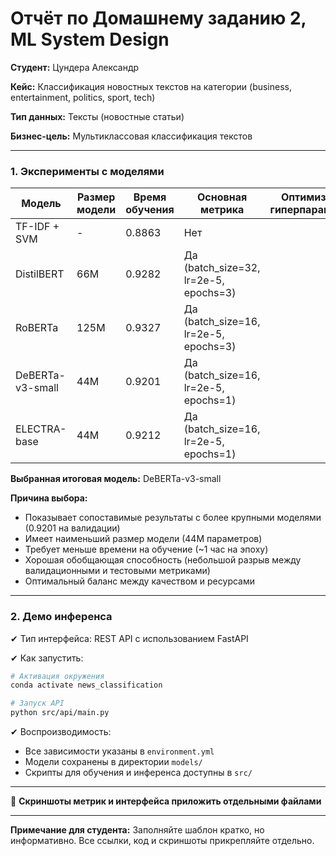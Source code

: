 # Отчёт по Домашнему заданию 2, ML System Design

**Студент:** Цундера Александр

**Кейс:** Классификация новостных текстов на категории (business, entertainment, politics, sport, tech)

**Тип данных:** Тексты (новостные статьи)

**Бизнес-цель:** Мультиклассовая классификация текстов

---

### **1. Эксперименты с моделями**

| Модель | Размер модели | Время обучения | Основная метрика | Оптимизация гиперпараметров |
| --- | --- | --- | --- | --- |
| TF-IDF + SVM | -| 0.8863 | Нет |
| DistilBERT | 66M | 0.9282 | Да (batch_size=32, lr=2e-5, epochs=3) |
| RoBERTa | 125M | 0.9327 | Да (batch_size=16, lr=2e-5, epochs=3) |
| DeBERTa-v3-small | 44M | 0.9201 | Да (batch_size=16, lr=2e-5, epochs=1) |
| ELECTRA-base | 44M | 0.9212 | Да (batch_size=16, lr=2e-5, epochs=1) |

**Выбранная итоговая модель:** DeBERTa-v3-small

**Причина выбора:** 
- Показывает сопоставимые результаты с более крупными моделями (0.9201 на валидации)
- Имеет наименьший размер модели (44M параметров)
- Требует меньше времени на обучение (~1 час на эпоху)
- Хорошая обобщающая способность (небольшой разрыв между валидационными и тестовыми метриками)
- Оптимальный баланс между качеством и ресурсами

---

### **2. Демо инференса**

✔ Тип интерфейса: REST API с использованием FastAPI

✔ Как запустить:
```bash
# Активация окружения
conda activate news_classification

# Запуск API
python src/api/main.py
```

✔ Воспроизводимость:
- Все зависимости указаны в `environment.yml`
- Модели сохранены в директории `models/`
- Скрипты для обучения и инференса доступны в `src/`

---

📎 **Скриншоты метрик и интерфейса приложить отдельными файлами**

---

**Примечание для студента:** Заполняйте шаблон кратко, но информативно. Все ссылки, код и скриншоты прикрепляйте отдельно.